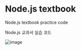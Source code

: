 # Node.js textbook



Node.js textbook practice code



Node.js 교과서 실습 코드



![image](https://user-images.githubusercontent.com/52696359/93671973-2778c300-fae2-11ea-9a3c-fbffabd417e1.png)

